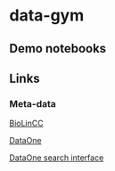 # data-gym #


## Demo notebooks ###

[]()
[]()

## Links ##

### Meta-data ###

[BioLinCC](https://biolincc.nhlbi.nih.gov/studies/?s=rank&not_initial=Yes&q=acute+care+&d=name&d=acronym&d=available_resources&d=period&page_size=500&so=name&so=acronym&so=available_resources&so=period)

[DataOne](https://www.dataone.org/investigator-toolkit)

[DataOne search interface ](https://search.dataone.org/data)


